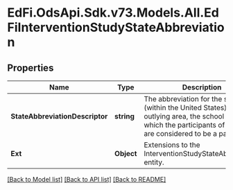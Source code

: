 # EdFi.OdsApi.Sdk.v73.Models.All.EdFiInterventionStudyStateAbbreviation

## Properties

Name | Type | Description | Notes
------------ | ------------- | ------------- | -------------
**StateAbbreviationDescriptor** | **string** | The abbreviation for the state (within the United States) or outlying area, the school system of which the participants of the study are considered to be a part. | 
**Ext** | **Object** | Extensions to the InterventionStudyStateAbbreviation entity. | [optional] 

[[Back to Model list]](../../README.md#documentation-for-models) [[Back to API list]](../../README.md#documentation-for-api-endpoints) [[Back to README]](../../README.md)

